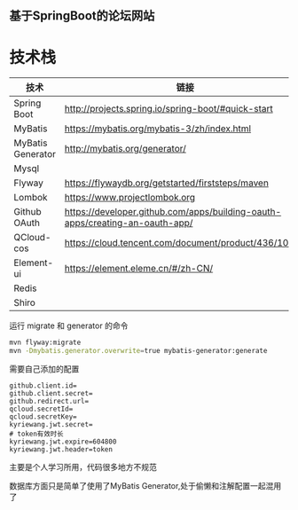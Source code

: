 ## 基于SpringBoot的论坛网站

# 技术栈
|  技术   |  链接   |
| --- | --- |
|  Spring Boot   |  http://projects.spring.io/spring-boot/#quick-start   |
|   MyBatis  |  https://mybatis.org/mybatis-3/zh/index.html   |
|   MyBatis Generator  |  http://mybatis.org/generator/   |
|   Mysql  |     |
|   Flyway  |   https://flywaydb.org/getstarted/firststeps/maven  |
|Lombok| https://www.projectlombok.org |
|Github OAuth|https://developer.github.com/apps/building-oauth-apps/creating-an-oauth-app/|
|QCloud-cos|https://cloud.tencent.com/document/product/436/10199|
|Element-ui|https://element.eleme.cn/#/zh-CN/|
|Redis|
|Shiro|


运行 migrate 和 generator 的命令
```bash
mvn flyway:migrate
mvn -Dmybatis.generator.overwrite=true mybatis-generator:generate
```

需要自己添加的配置
```properties
github.client.id=
github.client.secret=
github.redirect.url=
qcloud.secretId=
qcloud.secretKey=
kyriewang.jwt.secret=
# token有效时长
kyriewang.jwt.expire=604800
kyriewang.jwt.header=token
```
主要是个人学习所用，代码很多地方不规范

数据库方面只是简单了使用了MyBatis Generator,处于偷懒和注解配置一起混用了